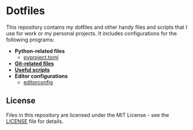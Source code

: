 # Dotfiles

This repository contains my dotfiles and other handy files and scripts that I use for work or my personal projects.
It includes configurations for the following programs:

- **Python-related files**
  - [pyproject.toml](pyproject.toml)
- [**Git-related files**](git/)
- [**Useful scripts**](scripts/)
- **Editor configurations**
  - [editorconfig](.editorconfig)

## License

Files in this repository are licensed under the MIT License - see the [LICENSE](LICENSE) file for details.
